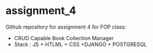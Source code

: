 # assignment_4
Github repository for assignment 4 for FOP class:
  - CRUD Capable Book Collection Manager
  - Stack : JS + HTLML + CSS +DJANGO + POSTGRESQL
